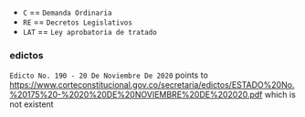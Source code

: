 
* `C` == `Demanda Ordinaria`
* `RE` == `Decretos Legislativos`
* `LAT` == `Ley aprobatoria de tratado`

### edictos
`Edicto No. 190 - 20 De Noviembre De 2020` points to https://www.corteconstitucional.gov.co/secretaria/edictos/ESTADO%20No.%20175%20-%2020%20DE%20NOVIEMBRE%20DE%202020.pdf which is not existent